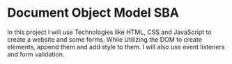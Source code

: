 # Document Object Model SBA

In this project I will use Technologies like HTML, CSS and JavaScript to create a website and some forms. While Utilizing the DOM to create elements, append them and add style to them. I will also use event listeners and form validation.
